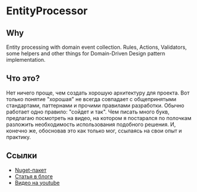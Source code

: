 # EntityProcessor
## Why

Entity processing with domain event collection. Rules, Actions, Validators, some helpers and other things for Domain-Driven Design pattern implementation.

## Что это?

Нет ничего проще, чем создать хорошую архитектуру для проекта. Вот только понятие "хорошая" не всегда совпадает с общепринятыми стандартами, паттернами и прочими правилами разработки. Обычно работает одно правило: "сойдет и так". Чем писать много букв, предлагаю посмотреть на видео, на котором я постарался по полочкам разложить необходимость использования подобного решения. И, конечно же, обосновав это как только мог, ссылаясь на свои опыт и практику.

## Ссылки

- [Nuget-пакет](https://www.nuget.org/packages/Calabonga.EntityProcessor/)
- [Статья в блоге ](https://www.calabonga.net/blog/post/entity-processor)
- [Видео на youtube](https://youtu.be/q_6qz4z37LU)
